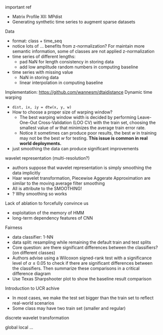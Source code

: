 important ref
* Matrix Profile XII: MPdist
* Generating synthetic time series to augment sparse datasets

Data
* format: class + time_seq
* notice lots of ... benefits from z-normalization? For maintain more semantic information, some of classes are not applied z-normalization
* time series of different lengths:
  * pad NaN for length consistency in storing data
  * add low amplitude random numbers in computing baseline
* time series with missing value
  * NaN in storing data
  * linear interpolation in computing baseline

Implementation: https://github.com/wannesm/dtaidistance
Dynamic time warping
* `dist, ix, iy = dtw(x, y, w)`
* How to choose a proper size of warping window?
  * The best warping window width is decided by performing Leave-One-Out Cross-Validation (LOO CV) with the train set, choosing the smallest value of $w$ that minimizes the average train error rate.
  * Notice it sometimes can produce poor results, the best $w$ in training may not be the best $w$ for testing. **This issue is common in real world deployments.**
* just smoothing the data can produce significant improvements

wavelet representation (multi-resolution?)
* authors suppose that wavelet representation is simply smoothing the data implicitly
* Haar wavelet transformation, Piecewise Aggerate Approximation are similar to the moving average filter smoothing
* All is attribute to the SMOOTHING!
* ? Why smoothing so works

Lack of ablation to forcefully convince us
* exploitation of the memory of HMM
* long-term dependency features of CNN

Fairness
* data classifier: 1-NN
* data split: resampling while remaining the default train and test splits
* Core question: are there significant differences between the classifiers? (on different classes)
* Authors advise using a Wilcoxon signed-rank test with a significance level of $\alpha\leq0.05$ to check if there are significant differences between the classifiers. Then summarize these comparisons in a critical difference diagram
* Use Texas Sharpshooter plot to show the baseline result comparison

Introduction to UCR achive
* In most cases, we make the test set bigger than the train set to reflect real-world scenarios
* Some class may have two train set (smaller and regular)

discrete wavelet transformation

global local ...

